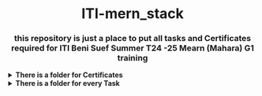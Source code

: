 <h1 align="center">
  ITI-mern_stack
</h1>
<h3 align="center">
  this repository is just a place to put all tasks and Certificates required for ITI Beni Suef Summer T24 -25 Mearn (Mahara) G1 training
</h3>

<details>
<summary><strong>There is a folder for Certificates</strong></summary>

- I have [HTML&CSS](./Certificates/HTML&CSS_Course_Certificate.pdf) Certificate
- I have [JavaScript](./Certificates/JavaScript_Course_Certificate.pdf) Certificate
- I have [JavaScript&ES6](./Certificates/JavaScript&ES6_Course_Certificate.pdf) Certificate
- I have [React JS](./Certificates/React_Course_Certificate.pdf) Certificate
- I have [TypeScript](./Certificates/TypeScript_Course_Certificate.pdf) Certificate

</details>

<details>
<summary><strong>There is a folder for every Task</strong></summary>

- [HTML & CSS Task](./Tasks/HTML_&_CSS_Task) is done ✅
- [JavaScript Task](./Tasks/JavaScript_task) is done ✅
- [ES6 Task](./Tasks/ES6_task) is done ✅

</details>
